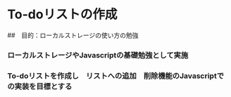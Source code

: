 # To-doリストの作成
##　目的：ローカルストレージの使い方の勉強
### ローカルストレージやJavascriptの基礎勉強として実施
### To-doリストを作成し　リストへの追加　削除機能のJavascriptでの実装を目標とする